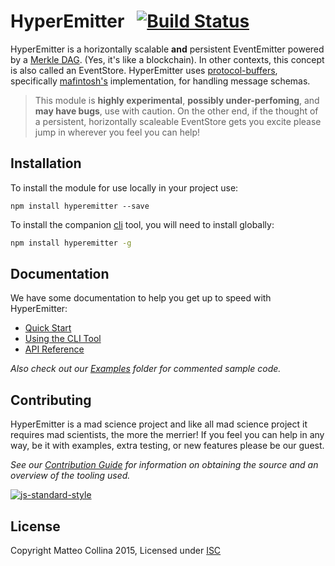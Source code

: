 # HyperEmitter &nbsp;&nbsp;[![Build Status](https://travis-ci.org/mcollina/hyperemitter.png)](https://travis-ci.org/mcollina/hyperemitter)

HyperEmitter is a horizontally scalable __and__ persistent EventEmitter powered by a [Merkle DAG](http://npm.im/hyperlog).
(Yes, it's like a blockchain). In other contexts, this concept is also called an EventStore. HyperEmitter
uses [protocol-buffers](https://developers.google.com/protocol-buffers/), specifically
[mafintosh's](https://github.com/mafintosh/protocol-buffers) implementation, for handling message schemas.

> This module is __highly experimental__, __possibly under-perfoming__, and __may have bugs__, use with
> caution. On the other end, if the thought of a persistent, horizontally scaleable EventStore gets you
> excite please jump in wherever you feel you can help!

## Installation
To install the module for use locally in your project use:

```
npm install hyperemitter --save
```

To install the companion [cli](./docs/cli-tool.md) tool, you will need to install globally:

```bash
npm install hyperemitter -g
```

## Documentation
We have some documentation to help you get up to speed with HyperEmitter:

- [Quick Start](./docs/getting-started.md)
- [Using the CLI Tool](./docs/cli-tool.md)
- [API Reference](./docs/api-reference.md)

_Also check out our [Examples](./eg) folder for commented sample code._

## Contributing
HyperEmitter is a mad science project and like all mad science project it requires mad scientists, the more
the merrier! If you feel you can help in any way, be it with examples, extra testing, or new features please
be our guest.

_See our [Contribution Guide]() for information on obtaining the source and an overview of the tooling used._

[![js-standard-style](https://raw.githubusercontent.com/feross/standard/master/badge.png)](https://github.com/feross/standard)

## License

Copyright Matteo Collina 2015, Licensed under [ISC](./LICENSE)
